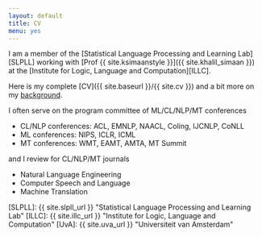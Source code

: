 ```yaml
---
layout: default
title: CV
menu: yes
---
```



I am a member of the [Statistical Language Processing and Learning Lab][SLPLL] working with [Prof {{ site.ksimaanstyle }}]({{ site.khalil_simaan }})  at the [Institute for Logic, Language and Computation][ILLC]. 

Here is my complete [CV]({{ site.baseurl }}/{{ site.cv }}) and a bit more on my [background](pages/background).


I often serve on the program committee of ML/CL/NLP/MT conferences

* CL/NLP conferences: ACL, EMNLP, NAACL, Coling, IJCNLP, CoNLL
* ML conferences: NIPS, ICLR, ICML
* MT conferences: WMT, EAMT, AMTA, MT Summit

and I review for CL/NLP/MT journals

* Natural Language Engineering
* Computer Speech and Language
* Machine Translation



[SLPLL]: {{ site.slpll_url }} "Statistical Language Processing and Learning Lab"
[ILLC]: {{ site.illc_url }} "Institute for Logic, Language and Computation"
[UvA]: {{ site.uva_url }} "Universiteit van Amsterdam"

